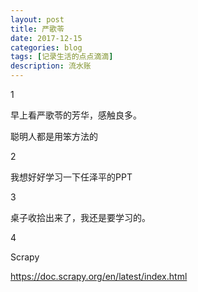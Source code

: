 ```yaml
---
layout: post
title: 严歌苓
date: 2017-12-15
categories: blog
tags: [记录生活的点点滴滴]
description: 流水账
---
```


1 

早上看严歌苓的芳华，感触良多。

聪明人都是用笨方法的

2

我想好好学习一下任泽平的PPT

3

桌子收拾出来了，我还是要学习的。

4

Scrapy

https://doc.scrapy.org/en/latest/index.html




